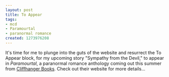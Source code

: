 ```yaml
---
layout: post
title: To Appear
tags:
- mcd
- Paramourtal
- paranormal romance
created: 1273976208
---
```

It's time for me to plunge into the guts of the website and resurrect the To Appear block, for my upcoming story "Sympathy from the Devil," to appear in *Paramourtal*, a paranormal romance anthology coming out this summer from [Cliffhanger Books](http://www.cliffhangerbooks.com/).  Check out their website for more details...
